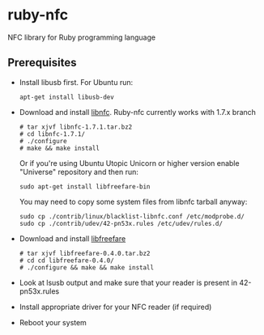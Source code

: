 ruby-nfc
========

NFC library for Ruby programming language

Prerequisites
------------

* Install libusb first. For Ubuntu run:
  ```
  apt-get install libusb-dev
  ```
* Download and install [libnfc](https://bintray.com/nfc-tools/sources/libnfc). Ruby-nfc currently works with 1.7.x branch
  
  ```
  # tar xjvf libnfc-1.7.1.tar.bz2
  # cd libnfc-1.7.1/
  # ./configure
  # make && make install
  ```
  
  Or if you're using Ubuntu Utopic Unicorn or higher version еnable "Universe" repository and then run:
  ```
  sudo apt-get install libfreefare-bin
  ```
  You may need to copy some system files from libnfc tarball anyway:

    ```
    sudo cp ./contrib/linux/blacklist-libnfc.conf /etc/modprobe.d/
    sudo cp ./contrib/udev/42-pn53x.rules /etc/udev/rules.d/
    ```
* Download and install [libfreefare](https://code.google.com/p/libfreefare/downloads/list)
  ```
  # tar xjvf libfreefare-0.4.0.tar.bz2
  # cd cd libfreefare-0.4.0/
  # ./configure && make && make install
  ```
  
* Look at lsusb output and make sure that your reader is present in 42-pn53x.rules
* Install appropriate driver for your NFC reader (if required)
* Reboot your system
